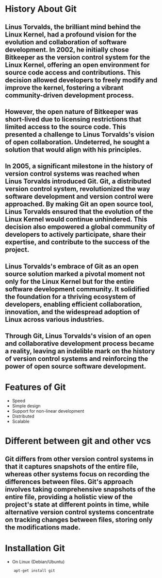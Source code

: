 # History About Git

## Linus Torvalds, the brilliant mind behind the Linux Kernel, had a profound vision for the evolution and collaboration of software development. In 2002, he initially chose Bitkeeper as the version control system for the Linux Kernel, offering an open environment for source code access and contributions. This decision allowed developers to freely modify and improve the kernel, fostering a vibrant community-driven development process.

## However, the open nature of Bitkeeper was short-lived due to licensing restrictions that limited access to the source code. This presented a challenge to Linus Torvalds's vision of open collaboration. Undeterred, he sought a solution that would align with his principles.

## In 2005, a significant milestone in the history of version control systems was reached when Linus Torvalds introduced Git. Git, a distributed version control system, revolutionized the way software development and version control were approached. By making Git an open source tool, Linus Torvalds ensured that the evolution of the Linux Kernel would continue unhindered. This decision also empowered a global community of developers to actively participate, share their expertise, and contribute to the success of the project.

## Linus Torvalds's embrace of Git as an open source solution marked a pivotal moment not only for the Linux Kernel but for the entire software development community. It solidified the foundation for a thriving ecosystem of developers, enabling efficient collaboration, innovation, and the widespread adoption of Linux across various industries.

## Through Git, Linus Torvalds's vision of an open and collaborative development process became a reality, leaving an indelible mark on the history of version control systems and reinforcing the power of open source software development.

# Features of Git

* Speed 
* Simple design
* Support for non-linear development
* Distributed
* Scalable

# Different between git and other vcs


## Git differs from other version control systems in that it captures snapshots of the entire file, whereas other systems focus on recording the differences between files. Git's approach involves taking comprehensive snapshots of the entire file, providing a holistic view of the project's state at different points in time, while alternative version control systems concentrate on tracking changes between files, storing only the modifications made.

# Installation Git

* On Linux (Debian/Ubuntu)

```shell 
    apt-get install git














